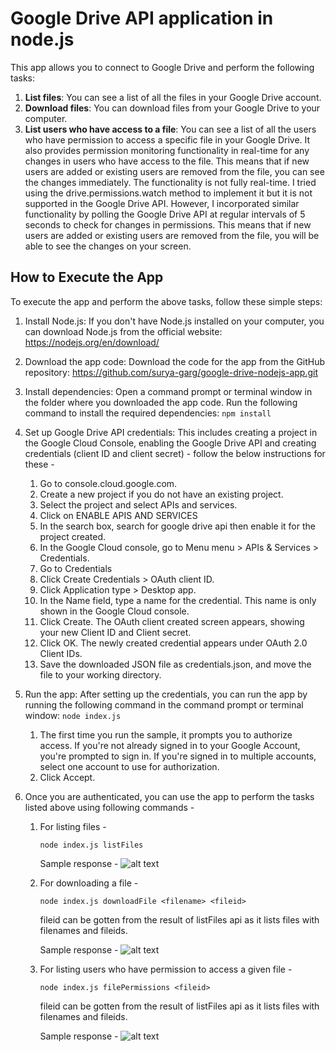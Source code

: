 
# Google Drive API application in node.js

This app allows you to connect to Google Drive and perform the following tasks:

1. **List files**: You can see a list of all the files in your Google Drive account.
2. **Download files**: You can download files from your Google Drive to your computer.
3. **List users who have access to a file**: You can see a list of all the users who have permission to access a specific file in your Google Drive. It also provides permission monitoring functionality in real-time for any changes in users who have access to the file. This means that if new users are added or existing users are removed from the file, you can see the changes immediately.
The functionality is not fully real-time. I tried using the drive.permissions.watch method to implement it but it is not supported in the Google Drive API.
However, I incorporated similar functionality by polling the Google Drive API at regular intervals of 5 seconds to check for changes in permissions. This means that if new users are added or existing users are removed from the file, you will be able to see the changes on your screen.


## How to Execute the App

To execute the app and perform the above tasks, follow these simple steps:

1. Install Node.js: If you don't have Node.js installed on your computer, you can download Node.js from the official website: https://nodejs.org/en/download/
2. Download the app code: Download the code for the app from the GitHub repository: https://github.com/surya-garg/google-drive-nodejs-app.git
3. Install dependencies: Open a command prompt or terminal window in the folder where you downloaded the app code. Run the following command to install the required dependencies:
  ```npm install```

3. Set up Google Drive API credentials: This includes creating a project in the Google Cloud Console, enabling the Google Drive API and creating credentials (client ID and client secret) - follow the below instructions for these - 
    1. Go to console.cloud.google.com.
    2. Create a new project if you do not have an existing project.
    3. Select the project and select APIs and services.
    4. Click on ENABLE APIS AND SERVICES
    5. In the search box, search for google drive api then enable it for the project created.  
    7. In the Google Cloud console, go to Menu menu > APIs & Services > Credentials.
    8. Go to Credentials
    9. Click Create Credentials > OAuth client ID.
    10. Click Application type > Desktop app.
    11. In the Name field, type a name for the credential. This name is only shown in the Google Cloud console.
    12. Click Create. The OAuth client created screen appears, showing your new Client ID and Client secret.
    13. Click OK. The newly created credential appears under OAuth 2.0 Client IDs.
    14. Save the downloaded JSON file as credentials.json, and move the file to your working directory.

7. Run the app: After setting up the credentials, you can run the app by running the following command in the command prompt or terminal window:
```node index.js``` 
    1. The first time you run the sample, it prompts you to authorize access. If you're not already signed in to your Google Account, you're prompted to sign in. If you're signed in to multiple accounts, select one account to use for authorization. 
    2. Click Accept.

8. Once you are authenticated, you can use the app to perform the tasks listed above using following commands -
    1. For listing files - 
    
        ```node index.js listFiles```
        
        Sample response - ![alt text](https://github.com/surya-garg/google-drive-nodejs-app/blob/main/listFilesResponse.png)
        
    2. For downloading a file - 
    
        ```node index.js downloadFile <filename> <fileid>```
        
        fileid can be gotten from the result of listFiles api as it lists files with filenames and fileids.
        
        Sample response - ![alt text](https://github.com/surya-garg/google-drive-nodejs-app/blob/main/downloadFileResponse.png)
        
    3. For listing users who have permission to access a given file - 
    
        ```node index.js filePermissions <fileid> ```
        
        fileid can be gotten from the result of listFiles api as it lists files with filenames and fileids.
        
        Sample response - ![alt text](https://github.com/surya-garg/google-drive-nodejs-app/blob/main/filePermissionsResponse.png)
